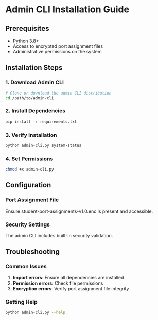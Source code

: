 # Admin CLI Installation Guide

## Prerequisites

- Python 3.8+
- Access to encrypted port assignment files
- Administrative permissions on the system

## Installation Steps

### 1. Download Admin CLI
```bash
# Clone or download the admin CLI distribution
cd /path/to/admin-cli
```

### 2. Install Dependencies
```bash
pip install -r requirements.txt
```

### 3. Verify Installation
```bash
python admin-cli.py system-status
```

### 4. Set Permissions
```bash
chmod +x admin-cli.py
```

## Configuration

### Port Assignment File
Ensure student-port-assignments-v1.0.enc is present and accessible.

### Security Settings
The admin CLI includes built-in security validation.

## Troubleshooting

### Common Issues
1. **Import errors**: Ensure all dependencies are installed
2. **Permission errors**: Check file permissions
3. **Encryption errors**: Verify port assignment file integrity

### Getting Help
```bash
python admin-cli.py --help
```
